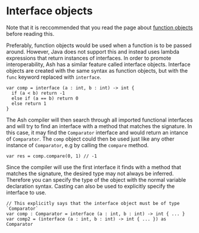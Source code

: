# Interface objects
Note that it is reccommended that you read the page about [function objects](Function_objects.md) before reading this.

Preferably, function objects would be used when a function is to be passed around. However, Java does not support this and instead uses lambda expressions that return instances of interfaces. In order to promote interoperability, Ash has a similar feature called interface objects.
Interface objects are created with the same syntax as function objects, but with the `func` keyword replaced with `interface`.
```
var comp = interface (a : int, b : int) -> int {
  if (a < b) return -1
  else if (a == b) return 0
  else return 1
}
```
The Ash compiler will then search through all imported functional interfaces and will try to find an interface with a method that matches the signature. In this case, it may find the `Comparator` interface and would return an intance of `Comparator`.
The `comp` object could then be used just like any other instance of `Comparator`, e.g by calling the `compare` method.
```
var res = comp.compare(0, 1) // -1
```
Since the compiler will use the first interface it finds with a method that matches the signature, the desired type may not always be inferred. Therefore you can specify the type of the object with the normal variable declaration syntax. Casting can also be used to explicitly specify the interface to use.
```
// This explicitly says that the interface object must be of type `Comparator`
var comp : Comparator = interface (a : int, b : int) -> int { ... }
var comp2 = (interface (a : int, b : int) -> int { ... }) as Comparator
```
